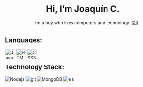 <h1 align="center">Hi, I’m Joaquín C.</h1>
<ul align="center">
  <p>I'm a boy who likes computers and technology. 💻💖</p>
</ul>

## Languages:
<p>
  <img align="left" alt="JavaScript" width="32px" src="https://api.iconify.design/mdi:language-javascript.svg?color=%23EFD81D&height=32" />
  <img align="left" alt="HTML5" width="32px" src="https://api.iconify.design/mdi:language-html5.svg?color=%23E85D27&height=32" />
  <img align="left" alt="CSS3" width="32px" src="https://api.iconify.design/mdi:language-css3.svg?color=%23146EB0&height=32" />
</p>

<br>

## Technology Stack:
<p>
  <img alt="Nodejs" src="https://img.shields.io/badge/-Nodejs-43853d?style=flat-square&logo=Node.js&logoColor=white" />
  <img alt="git" src="https://img.shields.io/badge/-Git-F05032?style=flat-square&logo=git&logoColor=white" />
  <img alt="MongoDB" src="https://img.shields.io/badge/-MongoDB-13aa52?style=flat-square&logo=mongodb&logoColor=white" />
  <img alt="ejs" src="https://img.shields.io/badge/-EJS-A91E50?style=flat-square&logo=ejs&logoColor=white" />
</p>
